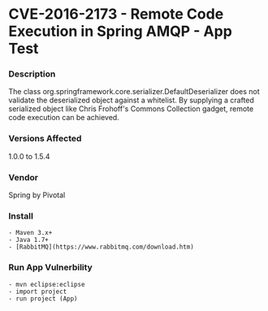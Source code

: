 # CVE-2016-2173 - Remote Code Execution in Spring AMQP - App Test

### Description
The class org.springframework.core.serializer.DefaultDeserializer does not validate the deserialized object against a whitelist. By supplying a crafted serialized object like Chris Frohoff's Commons Collection gadget, remote code execution can be achieved.
### Versions Affected
1.0.0 to 1.5.4
### Vendor
Spring by Pivotal
### Install
	- Maven 3.x+
	- Java 1.7+
	- [RabbitMQ](https://www.rabbitmq.com/download.htm)
### Run App Vulnerbility
	- mvn eclipse:eclipse
	- import project
	- run project (App)
	
